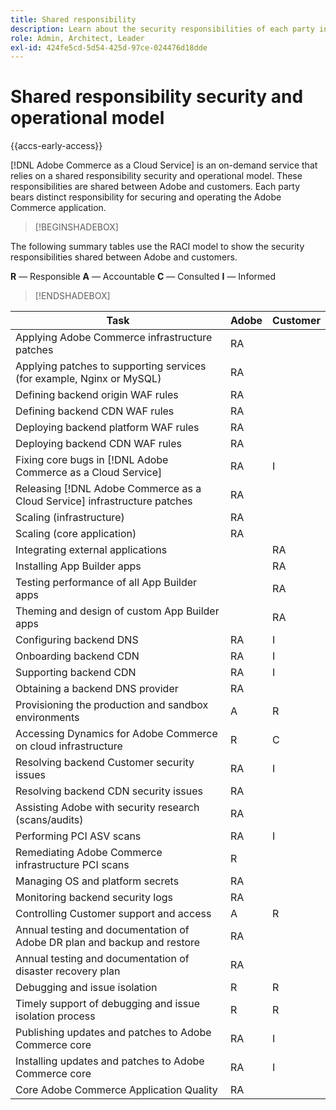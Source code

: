 ```yaml
---
title: Shared responsibility
description: Learn about the security responsibilities of each party involved in your [!DNL Adobe Commerce as a Cloud Service] project.
role: Admin, Architect, Leader
exl-id: 424fe5cd-5d54-425d-97ce-024476d18dde
---
```

# Shared responsibility security and operational model

{{accs-early-access}}

[!DNL Adobe Commerce as a Cloud Service] is an on-demand service that relies on a shared responsibility security and operational model. These responsibilities are shared between Adobe and customers. Each party bears distinct responsibility for securing and operating the Adobe Commerce application.  

>[!BEGINSHADEBOX]

The following summary tables use the RACI model to show the security responsibilities shared between Adobe and customers.

**R** — Responsible
**A** — Accountable
**C** — Consulted
**I** — Informed

>[!ENDSHADEBOX]

| Task | Adobe | Customer |
| --- | --- | --- |
| Applying Adobe Commerce infrastructure patches | RA | |
| Applying patches to supporting services (for example, Nginx or MySQL) | RA | |
| Defining backend origin WAF rules | RA | |
| Defining backend CDN WAF rules | RA | |
| Deploying backend platform WAF rules | RA | |
| Deploying backend CDN WAF rules | RA | |
| Fixing core bugs in [!DNL Adobe Commerce as a Cloud Service] | RA | I |
| Releasing [!DNL Adobe Commerce as a Cloud Service] infrastructure patches | RA | |
| Scaling (infrastructure) | RA | |
| Scaling (core application) | RA | |
| Integrating external applications | | RA |
| Installing App Builder apps | | RA |
| Testing performance of all App Builder apps | | RA |
| Theming and design of custom App Builder apps | | RA |
| Configuring backend DNS | RA | I |
| Onboarding backend CDN | RA | I |
| Supporting backend CDN | RA | I |
| Obtaining a backend DNS provider | RA | |
| Provisioning the production and sandbox environments | A | R |
| Accessing Dynamics for Adobe Commerce on cloud infrastructure | R | C |
| Resolving backend Customer security issues | RA | I |
| Resolving backend CDN security issues | RA | |
| Assisting Adobe with security research (scans/audits) | RA | |
| Performing PCI ASV scans | RA | I |
| Remediating Adobe Commerce infrastructure PCI scans | R | |
| Managing OS and platform secrets | RA | |
| Monitoring backend security logs | RA | |
| Controlling Customer support and access | A | R |
| Annual testing and documentation of Adobe DR plan and backup and restore | RA | |
| Annual testing and documentation of disaster recovery plan | RA | |
| Debugging and issue isolation | R | R |
| Timely support of debugging and issue isolation process | R | R |
| Publishing updates and patches to Adobe Commerce core | RA | I |
| Installing updates and patches to Adobe Commerce core | RA | I |
| Core Adobe Commerce Application Quality | RA | |
